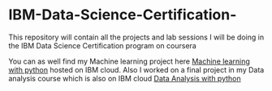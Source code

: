 # IBM-Data-Science-Certification-
This repository will contain all the projects and lab sessions I will be doing in the IBM Data Science Certification program on coursera

You can as well find my Machine learning project here
<a href="https://dataplatform.cloud.ibm.com/analytics/notebooks/v2/10510722-ad2e-49bc-abab-24fd4af4db71/view?access_token=3e7a9be73e65c56eb8bd35ca7a31d3ec7e0e0cdd5d72dce567c061a86d4349e2"> Machine learning with python</a>  hosted on IBM cloud.
Also I worked on a final project in my Data analysis course which is also on IBM cloud <a href="https://dataplatform.cloud.ibm.com/analytics/notebooks/v2/59e9796a-cbc0-4579-99ef-24f5fc577e32/view?access_token=9b7be4bc304cc42ab701ebe9b4971c57b3df5614b7e245407f5e9d11f3399008">Data Analysis with python </a>
